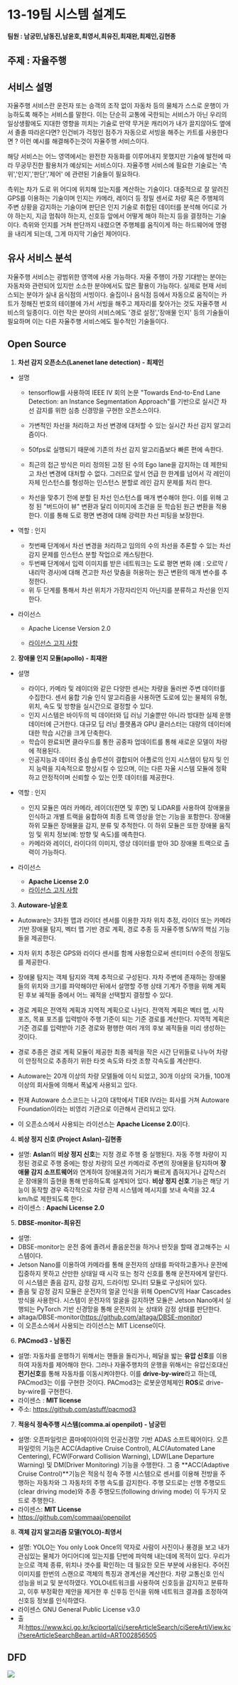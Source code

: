 # 13-19팀 시스템 설계도

#### 팀원 : 남궁민,남동진,남윤호,최영서,최유진,최재완,최제인,김현종

## 주제 : 자율주행

## 서비스 설명

자율주행 서비스란 운전자 또는 승객의 조작 없이 자동차 등의 물체가 스스로 운행이 가능하도록 해주는 서비스를 말한다. 이는 단순히 교통에 국한되는 서비스가 아닌 우리의 일상생활에도 지대한 영향을 끼치는 기술로 만약 무거운 캐리어가 내가 끌지않아도 옆에서 졸졸 따라온다면? 인건비가 걱정인 점주가 자동으로 서빙을 해주는 카트를 사용한다면 ? 이런 예시를 해결해주는것이 자율주행 서비스이다.

해당 서비스는 어느 영역에서는 완전한 자동화를 이루어내지 못했지만 기술에 발전에 따라 무궁무진한 활용처가 예상되는 서비스이다. 자율주행 서비스에 필요한 기술로는 '측위','인지','판단','제어' 에 관련된 기술들이 필요하다.

측위는 차가 도로 위 어디에 위치해 있는지를 계산하는 기술이다. 대중적으로 잘 알려진 GPS를 이용하는 기술이며 인지는 카메라, 레이더 등 정밀 센서로 차량 혹은 주행체의 주변 상황을 감지하는 기술이며 판단은 인지 기술로 취합된 데이터를 분석해 어디로 가야 하는지, 지금 멈춰야 하는지, 신호등 앞에서 어떻게 해야 하는지 등을 결정하는 기술이다. 측위와 인지를 거쳐 판단까지 내렸으면 주행체를 움직이게 하는 하드웨어에 명령을 내리게 되는데, 그게 마지막 기술인 제어이다.

## 유사 서비스 분석

자율주행 서비스는 광범위한 영역에 사용 가능하다. 자율 주행이 가장 기대받는 분야는 자동차와 관련되어 있지만 소소한 분야에서도 많은 활용이 가능하다. 실제로 현재 서비스되는 분야가 실내 음식점의 서빙이다. 술집이나 음식점 등에서 자동으로 움직이는 카트가 정해진 번호의 테이블에 가서 서빙을 해주고 제자리를 찾아가는 것도 자율주행 서비스의 일종이다. 이런 작은 분야의 서비스에도 '경로 설정','장애물 인지' 등의 기술들이 필요하며 이는 다른 자율주행 서비스에도 필수적인 기술들이다.

## Open Source

1. **차선 감지 오픈소스(Lanenet lane detection) - 최제인**

- 설명

  - tensorflow를 사용하여 IEEE IV 회의 논문 "Towards End-to-End Lane Detection: an Instance Segmentation Approach"를 기반으로 실시간 차선 감지를 위한 심층 신경망을 구현한 오픈소스이다.

  - 가변적인 차선을 처리하고 차선 변경에 대처할 수 있는 실시간 차선 감지 알고리즘이다. 

  - 50fps로 실행되기 때문에 기존의 차선 감지 알고리즘보다 빠른 편에 속한다. 

  - 최근의 접근 방식은 미리 정의된 고정 된 수의 Ego lane을 감지하는 데 제한되고 차선 변경에 대처할 수 없다.  그러므로 앞서 언급 한 한계를 넘어서 각 레인이 자체 인스턴스를 형성하는 인스턴스 분할로 레인 감지 문제를 처리 한다. 

  - 차선을 맞추기 전에 분할 된 차선 인스턴스를 매개 변수해야 한다. 이를 위해 고정 된 "버드아이 뷰" 변환과 달리 이미지에 조건을 둔 학습된 원근 변환을 적용 한다. 이를 통해 도로 평면 변경에 대해 강력한 차선 피팅을 보장한다.

    

- 역할 : 인지

  - 첫번째 단계에서 차선 변경을 처리하고 임의의 수의 차선을 추론할 수 있는 차선 감지 문제를 인스턴스 분할 작업으로 캐스팅한다. 
  - 두번째 단계에서 입력 이미지를 받은 네트워크는 도로 평면 변화 (예 : 오르막 / 내리막 경사)에 대해 견고한 차선 맞춤을 허용하는 원근 변환의 매개 변수를 추정한다.
  - 위 두 단계를 통해서 차선 위치가 가장자리인지 아닌지를 분류하고 차선을 인지한다. 

  

- 라이선스

  - Apache License Version 2.0

  - [라이선스 고지 사항](https://github.com/MaybeShewill-CV/lanenet-lane-detection/blob/master/LICENSE) 

    


2. **장애물 인지 모듈(apollo) - 최재완**

- 설명

  - 라이다, 카메라 및 레이더와 같은 다양한 센서는 차량을 둘러싼 주변 데이터를 수집한다. 센서 융합 기술 인식 알고리즘을 사용하면 도로에 있는 물체의 유형, 위치, 속도 및 방향을 실시간으로 결정할 수 있다.
  - 인지 시스템은 바이두의 빅 데이터와 딥 러닝 기술뿐만 아니라 방대한 실제 운행 데이터에 근거한다. 대규모 딥 러닝 플랫폼과 GPU 클러스터는 대량의 데이터에 대한 학습 시간을 크게 단축한다.
  - 학습이 완료되면 클라우드를 통한 공중파 업데이트를 통해 새로운 모델이 차량에 적용된다.
  - 인공지능과 데이터 중심 솔루션이 결합되어 아폴로의 인지 시스템이 탐지 및 인지 능력을 지속적으로 향상시킬 수 있으며, 이는 다른 자율 시스템 모듈에 정확하고 안정적이며 신뢰할 수 있는 인풋 데이터를 제공한다.
    <br>

- 역할 : 인지

  - 인지 모듈은 여러 카메라, 레이더(전면 및 후면) 및 LiDAR를 사용하여 장애물을 인식하고 개별 트랙을 융합하여 최종 트랙 영상을 얻는 기능을 포함한다. 장애물 하위 모듈은 장애물을 감지, 분류 및 추적한다. 이 하위 모듈은 또한 장애물 움직임 및 위치 정보(예: 방향 및 속도)를 예측한다.
  - 카메라와 레이더, 라이다의 이미지, 영상 데이터를 받아 3D 장애물 트랙으로 출력이 가능하다.
    <br>

- 라이선스

  - **Apache License 2.0**
  - [라이선스 고지 사항](https://github.com/ApolloAuto/apollo/blob/master/LICENSE)
    <br>

3. **Autoware-남윤호**

- Autoware는 3차원 맵과 라이더 센서를 이용한 자차 위치 추정, 라이더 또는 카메라 기반 장애물 탐지, 벡터 맵 기반 경로 계획, 경로 추종 등 자율주행 S/W의 핵심 기능들을 제공한다.
- 자차 위치 추정은 GPS와 라이다 센서를 함께 사용함으로써 센티미터 수준의 정밀도를 제공한다.
- 장애물 탐지는 객체 탐지와 객체 추적으로 구성된다. 자차 주변에 존재하는 장애물들의 위치와 크기를 파악해야만 뒤에서 설명할 주행 상태 기계가 주행을 위해 계획된 후보 궤적들 중에서 어느 궤적을 선택할지 결정할 수 있다.
- 경로 계획은 전역적 계획과 지역적 계획으로 나뉜다. 전역적 계획은 벡터 맵, 시작 포즈, 목표 포즈를 입력받아 주행 기준이 되는 기준 경로를 계산한다. 지역적 계획은 기준 경로를 입력받아 기준 경로와 평행한 여러 개의 후보 궤적들을 미리 생성하는 것이다.
- 경로 추종은 경로 계획 모듈이 제공한 최종 궤적을 작은 시간 단위들로 나누어 차량이 안정적으로 추종하기 위한 타겟 속도와 타겟 조향 각속도를 계산한다.

- Autoware는 20개 이상의 차량 모델들에 이식 되었고, 30개 이상의 국가들, 100개 이상의 회사들에 의해서 폭넓게 사용되고 있다.
- 현재 Autoware 소스코드는 나고야 대학에서 TIER IV라는 회사를 거쳐 Autoware Foundation이라는 비영리 기관으로 이관해서 관리되고 있다.
- 이 오픈소스에서 사용되는 라이선스는 **Apache License 2.0**이다.

4. **비상 정지 신호 (Project Aslan)-김현종**

- 설명: **Aslan**의 **비상 정지 신호**는 지정 경로 주행 중 실행된다. 자동 주행 차량이 지정된 경로로 주행 중에는 항상 차량의 모션 카메라로 주변의 장애물을 탐지하며 **장애물 감지 소프트웨어**와 연계하여 장애물과의 거리가 빠르게 좁혀지거나 갑작스러운 장애물의 출현을 통해 반응하도록 설계되어 있다.
  **비상 정지 신호** 기능은 해당 기능이 동작할 경우 즉각적으로 차량 관제 시스템에 메시지를 보내 속력을 32.4 km/h로 제한되도록 한다.
- 라이센스 : **Apachi License 2.0**

5. **DBSE-monitor-최유진**

- 설명:
- DBSE-monitor는 운전 중에 졸려서 졸음운전을 하거나 딴짓을 할때 경고해주는 시스템이다.
- Jetson Nano를 이용하여 카메라를 통해 운전자의 상태를 파악하고졸거나 운전에 집중하지 못하고 산만한 상태일 때 시각 또는 청각 신호를 통해 운전자에게 알린다. 이 시스템은 졸음 감지, 감정 감지, 드라이빙 모니터 모듈로 구성되어 있다.
- 졸음 및 감정 감지 모듈은 운전자의 얼굴 인식을 위해 OpenCV의 Haar Cascades방식을 사용한다. 시스템이 운전자의 얼굴을 감지하면 모듈은 Jetson Nano에서 실행되는 PyTorch 기반 신경망을 통해 운전자의 눈 상태와 감정 상태를 판단한다.
- altaga/DBSE-monitor(https://github.com/altaga/DBSE-monitor)
- 이 오픈소스에서 사용되는 라이선스는 MIT License이다.

6. **PACmod3 - 남동진**

- 설명: 자동차를 운행하기 위해서는 핸들을 돌리거나, 페달을 밟는 **유압 신호**를 이용하여 자동차를 제어해야 한다. 그러나 자율주행차의 운행을 위해서는 유압신호대신 **전기신호**를 통해 자동차를 이동시켜야한다. 이를 **drive-by-wire**라고 하는데, PACmod3는 이를 구현한 것이다. PACmod3는 로봇운영체제인 **ROS**로 drive-by-wire를 구현한다.
- 라이센스 : **MIT license**
- 주소: https://github.com/astuff/pacmod3

7. **적응식 정속주행 시스템(comma.ai openpilot) - 남궁민**

- 설명: 오픈파일럿은 콤마에이아이의 인공신경망 기반 ADAS 소프트웨어이다. 오픈 파일럿의 기능은 ACC(Adaptive Cruise Control), ALC(Automated Lane Centering), FCW(Forward Collision Warning), LDW(Lane Departure Warning) 및 DM(Driver Monitoring) 기능을 수행한다. 그 중 **ACC(Adaptive Cruise Control)**기능은 적응식 정속 주행 시스템으로 센서를 이용해 전방을 주행하는 자동차와 그 자동차의 주행 속도를 감지한다. 주행 모드로는 선행 주행모드(clear driving mode)와 추종 주행모드(following driving mode) 이 두가지 모드로 주행한다.
- 라이센스: **MIT License**
- https://github.com/commaai/openpilot

8. **객체 감지 알고리즘 모델(YOLO)-최영서**

- 설명: YOLO는 You only Look Once의 약자로 사람이 사진이나 풍경을 보고
  내가 관심있는 물체가 어디어디에 있는지를 단번에 파악해 내는데에 목적이 있다.
  우리가 눈으로 객체 종류, 위치나 갯수를 확인하는 데 필요한 모든 부분에 사용된다.
  주어진 이미지를 한번의 스캔으로 객체의 특징과 경계선을 계산한다.
  차량 교통신호 인식 성능을 비교 및 분석하였다. YOLO네트워크를 사용하여
  신호등을 감지하고 분류하고, 이후 부정확한 제안을 제거한 후 신후등 인식을 위해
  네트워크 결과를 조정하여 신호등 정보를 인식하였다.
- 라이센스 GNU General Public License v3.0
- 출처:https://www.kci.go.kr/kciportal/ci/sereArticleSearch/ciSereArtiView.kci?sereArticleSearchBean.artiId=ART002856505

## DFD

<img src="dfd.png">
